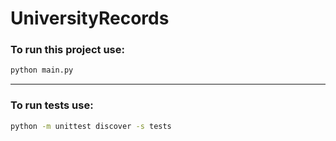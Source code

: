 # UniversityRecords

### To run this project use:
```bash
python main.py
```

---
### To run tests use:
```bash
python -m unittest discover -s tests
```
